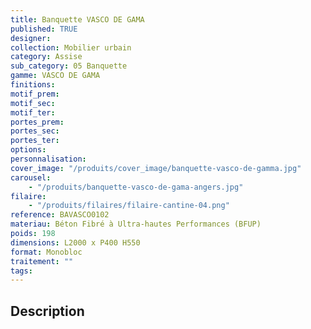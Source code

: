 ```yaml
---
title: Banquette VASCO DE GAMA
published: TRUE
designer:
collection: Mobilier urbain
category: Assise
sub_category: 05 Banquette
gamme: VASCO DE GAMA
finitions:
motif_prem:
motif_sec:
motif_ter:
portes_prem:
portes_sec:
portes_ter:
options:
personnalisation:
cover_image: "/produits/cover_image/banquette-vasco-de-gamma.jpg"
carousel:
    - "/produits/banquette-vasco-de-gama-angers.jpg"
filaire:
    - "/produits/filaires/filaire-cantine-04.png"
reference: BAVASCO0102
materiau: Béton Fibré à Ultra-hautes Performances (BFUP)
poids: 198
dimensions: L2000 x P400 H550
format: Monobloc
traitement: ""
tags:
---
```


## Description
